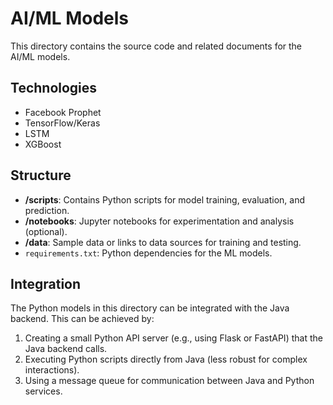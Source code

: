 # AI/ML Models

This directory contains the source code and related documents for the AI/ML models.

## Technologies

- Facebook Prophet
- TensorFlow/Keras
- LSTM
- XGBoost

## Structure

- **/scripts**: Contains Python scripts for model training, evaluation, and prediction.
- **/notebooks**: Jupyter notebooks for experimentation and analysis (optional).
- **/data**: Sample data or links to data sources for training and testing.
- `requirements.txt`: Python dependencies for the ML models.

## Integration

The Python models in this directory can be integrated with the Java backend. This can be achieved by:

1.  Creating a small Python API server (e.g., using Flask or FastAPI) that the Java backend calls.
2.  Executing Python scripts directly from Java (less robust for complex interactions).
3.  Using a message queue for communication between Java and Python services.
